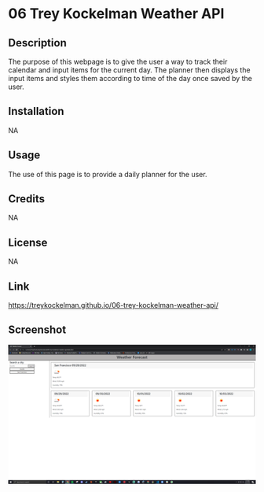 # 06 Trey Kockelman Weather API

## Description

The purpose of this webpage is to give the user a way to track their calendar and input items for the current day. The planner then displays the input items and styles them according to time of the day once saved by the user.

## Installation

NA

## Usage

The use of this page is to provide a daily planner for the user.

## Credits

NA

## License

NA

## Link

https://treykockelman.github.io/06-trey-kockelman-weather-api/

## Screenshot

![Alt text](./assets/Screenshot.PNG)